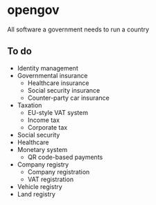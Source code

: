 # opengov
All software a government needs to run a country

## To do
- Identity management
- Governmental insurance
  - Healthcare insurance
  - Social security insurance
  - Counter-party car insurance
- Taxation
  - EU-style VAT system
  - Income tax
  - Corporate tax
- Social security
- Healthcare
- Monetary system
  - QR code-based payments
- Company registry
  - Company registration
  - VAT registration
- Vehicle registry
- Land registry
